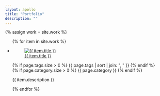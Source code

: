 ```yaml
---
layout: apollo
title: "Portfolio"
description: ""
---
```


{% assign work = site.work %}
<ul class="posts">
{% for item in site.work %}
<li class="row">
  <a href="{{ item.url }}" title="{{ item.title }}">
    <figure>
      <img src="{{ item.thumbnail }}" alt="{{ item.title }}" />
      <figcaption>{{ item.title }}</figcaption>
    </figure>
  </a>
  <div class="post-meta">
    {% if page.tags.size > 0 %}
      <span class="tags">
        <i aria-hidden class="fas fa-tags" title="Tags"></i> {{ page.tags | sort | join: ", " }}
      </span>
    {% endif %}
    {% if page.category.size > 0 %}
      <span class="category">{{ page.category }}</span>
    {% endif %}
  </div>
  <p>{{ item.description }}</p>
</li>
{% endfor %}
</ul>

